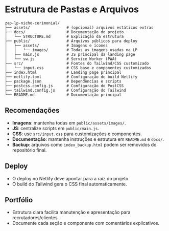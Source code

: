 # Estrutura de Pastas e Arquivos

```
zap-lp-nicho-cerimonial/
├── assets/                # (opcional) arquivos estáticos extras
├── docs/                  # Documentação do projeto
│   └── STRUCTURE.md       # Explicação da estrutura
├── public/                # Arquivos públicos para deploy
│   ├── assets/            # Imagens e ícones
│   │   └── images/        # Todas as imagens usadas na LP
│   ├── main.js            # JS principal da landing page
│   └── sw.js              # Service Worker (PWA)
├── src/                   # Fontes do Tailwind/CSS customizado
│   └── input.css          # CSS base e componentes customizados
├── index.html             # Landing page principal
├── netlify.toml           # Configuração de build Netlify
├── package.json           # Dependências e scripts
├── postcss.config.js      # Configuração do PostCSS
├── tailwind.config.js     # Configuração do Tailwind
└── README.md              # Documentação principal
```

## Recomendações
- **Imagens**: mantenha todas em `public/assets/images/`.
- **JS**: centralize scripts em `public/main.js`.
- **CSS**: use `src/input.css` para customizações e componentes.
- **Documentação**: mantenha instruções e estrutura em `README.md` e `docs/`.
- **Backup**: arquivos como `index_backup.html` podem ser removidos do repositório final.

## Deploy
- O deploy no Netlify deve apontar para a raiz do projeto.
- O build do Tailwind gera o CSS final automaticamente.

## Portfólio
- Estrutura clara facilita manutenção e apresentação para recrutadores/clientes.
- Documente cada seção e componente com comentários explicativos.
